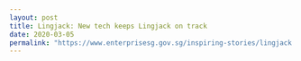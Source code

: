 ```yaml
---
layout: post
title: Lingjack: New tech keeps Lingjack on track 
date: 2020-03-05
permalink: "https://www.enterprisesg.gov.sg/inspiring-stories/lingjack "
---
```

